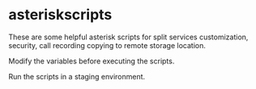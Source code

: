 # asteriskscripts
These are some helpful asterisk scripts for split services customization, security, call recording copying to remote storage location.

Modify the variables before executing the scripts.

Run the scripts in a staging environment.
